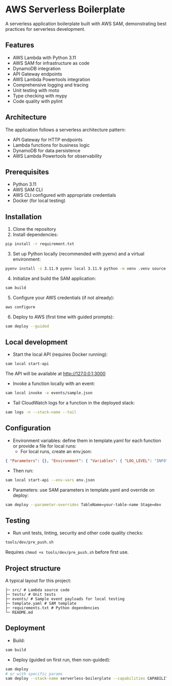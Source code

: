 # AWS Serverless Boilerplate

A serverless application boilerplate built with AWS SAM, demonstrating best practices for serverless development.

## Features

- AWS Lambda with Python 3.11
- AWS SAM for infrastructure as code
- DynamoDB integration
- API Gateway endpoints
- AWS Lambda Powertools integration
- Comprehensive logging and tracing
- Unit testing with moto
- Type checking with mypy
- Code quality with pylint

## Architecture

The application follows a serverless architecture pattern:

- API Gateway for HTTP endpoints
- Lambda functions for business logic
- DynamoDB for data persistence
- AWS Lambda Powertools for observability

## Prerequisites

- Python 3.11
- AWS SAM CLI
- AWS CLI configured with appropriate credentials
- Docker (for local testing)

## Installation

1. Clone the repository
2. Install dependencies:
```bash
pip install -r requirement.txt
```
3. Set up Python locally (recommended with pyenv) and a virtual environment:
```bash
pyenv install -s 3.11.9 pyenv local 3.11.9 python -m venv .venv source .venv/bin/activate 
```
4. Initialize and build the SAM application:
```bash
sam build
```
5. Configure your AWS credentials (if not already):
```bash
aws configure
```
6. Deploy to AWS (first time with guided prompts):
```bash
sam deploy --guided
```

## Local development

- Start the local API (requires Docker running):
```bash
sam local start-api
```
The API will be available at http://127.0.0.1:3000
- Invoke a function locally with an event:
```bash
sam local invoke -e events/sample.json
```
- Tail CloudWatch logs for a function in the deployed stack:
```bash
sam logs -n --stack-name --tail
```

## Configuration
- Environment variables: define them in template.yaml for each function or provide a file for local runs:
  - For local runs, create an env.json:
```json
{ "Parameters": {}, "Environment": { "Variables": { "LOG_LEVEL": "INFO", "TABLE_NAME": "your-table-name" } } }
```
  - Then run:
```bash
sam local start-api --env-vars env.json
```
  - Parameters: use SAM parameters in template.yaml and override on deploy:
```bash
sam deploy --parameter-overrides TableName=your-table-name Stage=dev
```

## Testing

- Run unit tests, linting, security and other code quality checks:
```bash
tools/dev/pre_push.sh
```
Requires `chmod +x tools/dev/pre_push.sh` before first use.

## Project structure

A typical layout for this project:  
```
├─ src/ # Lambda source code  
├─ tests/ # Unit tests  
├─ events/ # Sample event payloads for local testing  
├─ template.yaml # SAM template  
├─ requirements.txt # Python dependencies  
└─ README.md
```

## Deployment

- Build:
```bash
sam build
```

- Deploy (guided on first run, then non-guided):
```bash
sam deploy
# or with specific params
sam deploy --stack-name serverless-boilerplate --capabilities CAPABILITY_IAM --parameter-overrides Stage=prod

```